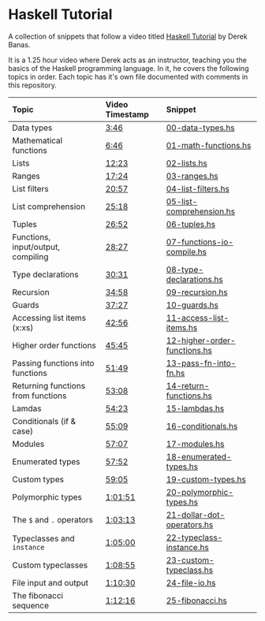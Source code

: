 # Haskell Tutorial

A collection of snippets that follow a video titled
[Haskell Tutorial](https://youtube.com/watch?v=02_H3LjqMr8) by Derek Banas.

It is a 1.25 hour video where Derek acts as an instructor, teaching you the
basics of the Haskell programming language. In it, he covers the following
topics in order. Each topic has it's own file documented with comments in this
repository.

| Topic                            | Video Timestamp                                                | Snippet                                                      |
|:---------------------------------|:---------------------------------------------------------------|:-------------------------------------------------------------|
Data types                         | [3:46](https://www.youtube.com/watch?v=02_H3LjqMr8&t=226s)     | [00-data-types.hs](00-data-types.hs)                         |
Mathematical functions             | [6:46](https://www.youtube.com/watch?v=02_H3LjqMr8&t=406s)     | [01-math-functions.hs](01-math-functions.hs)                 |
Lists                              | [12:23](https://www.youtube.com/watch?v=02_H3LjqMr8&t=743s)    | [02-lists.hs](02-lists.hs)                                   |
Ranges                             | [17:24](https://www.youtube.com/watch?v=02_H3LjqMr8&t=1044s)   | [03-ranges.hs](03-ranges.hs)                                 |
List filters                       | [20:57](https://www.youtube.com/watch?v=02_H3LjqMr8&t=1257s)   | [04-list-filters.hs](04-list-filters.hs)                     |
List comprehension                 | [25:18](https://www.youtube.com/watch?v=02_H3LjqMr8&t=1518s)   | [05-list-comprehension.hs](05-list-comprehension.hs)         |
Tuples                             | [26:52](https://www.youtube.com/watch?v=02_H3LjqMr8&t=1612s)   | [06-tuples.hs](06-tuples.hs)                                 |
Functions, input/output, compiling | [28:27](https://www.youtube.com/watch?v=02_H3LjqMr8&t=1707s)   | [07-functions-io-compile.hs](07-functions-io-compile.hs)     |
Type declarations                  | [30:31](https://www.youtube.com/watch?v=02_H3LjqMr8&t=1831s)   | [08-type-declarations.hs](08-type-declarations.hs)           |
Recursion                          | [34:58](https://www.youtube.com/watch?v=02_H3LjqMr8&t=2098s)   | [09-recursion.hs](09-recursion.hs)                           |
Guards                             | [37:27](https://www.youtube.com/watch?v=02_H3LjqMr8&t=2247s)   | [10-guards.hs](10-guards.hs)                                 |
Accessing list items (x:xs)        | [42:56](https://www.youtube.com/watch?v=02_H3LjqMr8&t=2576s)   | [11-access-list-items.hs](11-access-list-items.hs)           |
Higher order functions             | [45:45](https://www.youtube.com/watch?v=02_H3LjqMr8&t=2745s)   | [12-higher-order-functions.hs](12-higher-order-functions.hs) |
Passing functions into functions   | [51:49](https://www.youtube.com/watch?v=02_H3LjqMr8&t=3109s)   | [13-pass-fn-into-fn.hs](13-pass-fn-into-fn.hs)               |
Returning functions from functions | [53:08](https://www.youtube.com/watch?v=02_H3LjqMr8&t=3188s)   | [14-return-functions.hs](14-return-functions.hs)             |
Lamdas                             | [54:23](https://www.youtube.com/watch?v=02_H3LjqMr8&t=3263s)   | [15-lambdas.hs](15-lambdas.hs)                               |
Conditionals (if & case)           | [55:09](https://www.youtube.com/watch?v=02_H3LjqMr8&t=3309s)   | [16-conditionals.hs](16-conditionals.hs)                     |
Modules                            | [57:07](https://www.youtube.com/watch?v=02_H3LjqMr8&t=3427s)   | [17-modules.hs](17-modules.hs)                               |
Enumerated types                   | [57:52](https://www.youtube.com/watch?v=02_H3LjqMr8&t=3472s)   | [18-enumerated-types.hs](18-enumerated-types.hs)             |
Custom types                       | [59:05](https://www.youtube.com/watch?v=02_H3LjqMr8&t=3545s)   | [19-custom-types.hs](19-custom-types.hs)                     |
Polymorphic types                  | [1:01:51](https://www.youtube.com/watch?v=02_H3LjqMr8&t=3711s) | [20-polymorphic-types.hs](20-polymorphic-types.hs)           |
The `$` and `.` operators          | [1:03:13](https://www.youtube.com/watch?v=02_H3LjqMr8&t=3793s) | [21-dollar-dot-operators.hs](21-dollar-dot-operators.hs)     |
Typeclasses and `instance`         | [1:05:00](https://www.youtube.com/watch?v=02_H3LjqMr8&t=3900s) | [22-typeclass-instance.hs](22-typeclass-instance.hs)         |
Custom typeclasses                 | [1:08:55](https://www.youtube.com/watch?v=02_H3LjqMr8&t=4135s) | [23-custom-typeclass.hs](23-custom-typeclass.hs)             |
File input and output              | [1:10:30](https://www.youtube.com/watch?v=02_H3LjqMr8&t=4230s) | [24-file-io.hs](24-file-io.hs)                               |
The fibonacci sequence             | [1:12:16](https://www.youtube.com/watch?v=02_H3LjqMr8&t=4336s) | [25-fibonacci.hs](25-fibonacci.hs)                           |
